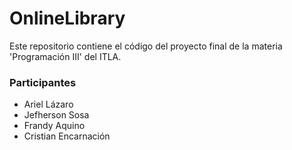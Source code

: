 # OnlineLibrary
Este repositorio contiene el código del proyecto final de la materia 'Programación III' del ITLA. 

### Participantes

- Ariel Lázaro
- Jefherson Sosa
- Frandy Aquino
- Cristian Encarnación
